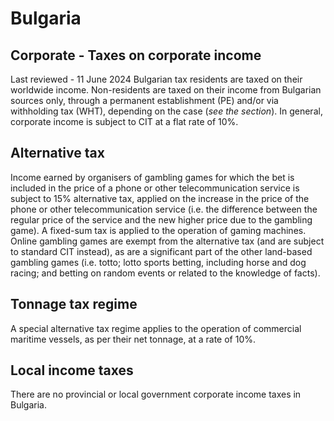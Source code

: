 # Bulgaria
## Corporate - Taxes on corporate income
Last reviewed - 11 June 2024
Bulgarian tax residents are taxed on their worldwide income. Non-residents are taxed on their income from Bulgarian sources only, through a permanent establishment (PE) and/or via withholding tax (WHT), depending on the case (_see the_ _section_).
In general, corporate income is subject to CIT at a flat rate of 10%.
## Alternative tax
Income earned by organisers of gambling games for which the bet is included in the price of a phone or other telecommunication service is subject to 15% alternative tax, applied on the increase in the price of the phone or other telecommunication service (i.e. the difference between the regular price of the service and the new higher price due to the gambling game). A fixed-sum tax is applied to the operation of gaming machines.
Online gambling games are exempt from the alternative tax (and are subject to standard CIT instead), as are a significant part of the other land-based gambling games (i.e. totto; lotto sports betting, including horse and dog racing; and betting on random events or related to the knowledge of facts).
## Tonnage tax regime
A special alternative tax regime applies to the operation of commercial maritime vessels, as per their net tonnage, at a rate of 10%.
## Local income taxes
There are no provincial or local government corporate income taxes in Bulgaria.
